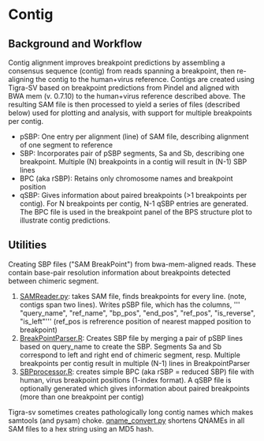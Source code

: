 # Contig 

## Background and Workflow
Contig alignment improves breakpoint predictions by assembling a consensus
sequence (contig) from reads spanning a breakpoint, then re-aligning the contig
to the human+virus reference.  Contigs are created using Tigra-SV based on
breakpoint predictions from Pindel and aligned with BWA mem (v. 0.7.10) to the
human+virus reference described above. The resulting SAM file is then processed
to yield a series of files (described below) used for plotting and analysis,
with support for multiple breakpoints per contig.

* pSBP: One entry per alignment (line) of SAM file, describing alignment of
  one segment to reference
* SBP: Incorporates pair of pSBP segments, Sa and Sb, describing one
  breakpoint.  Multiple (N) breakpoints in a contig will result in (N-1) SBP
  lines
* BPC (aka rSBP): Retains only chromosome names and breakpoint position
* qSBP: Gives information about paired breakpoints (>1 breakpoints per contig).
  For N breakpoints per contig, N-1 qSBP entries are generated.  The BPC file
  is used in the breakpoint panel of the BPS structure plot to illustrate
  contig predictions.

## Utilities
Creating SBP files ("SAM BreakPoint") from bwa-mem-aligned reads.  These contain
base-pair resolution information about breakpoints detected between chimeric segment.

1. [SAMReader.py](SAMReader.py): takes SAM file, finds breakpoints for every line.
        (note, contigs span two lines).  Writes pSBP file, which has the columns,
'''    "query_name", "ref_name", "bp_pos", "end_pos", "ref_pos", "is_reverse", "is_left"'''
    (ref_pos is refrerence position of nearest mapped position to breakpoint)
2. [BreakPointParser.R](BreakPointParser.R): Creates SBP file by merging a pair of pSBP lines based on query_name
    to create the SBP.  Segments Sa and Sb correspond to left and right end of chimeric
    segment, resp. Multiple breakpoints per contig result in multiple (N-1) lines in BreakpointParser
3. [SBPprocessor.R](SBPprocessor.R): creates simple BPC (aka rSBP = reduced SBP) file with human, 
    virus breakpoint positions (1-index format).  A qSBP file is optionally
    generated which gives information about paired breakpoints (more than one
    breakpoint per contig)

Tigra-sv sometimes creates pathologically long contig names 
which makes samtools (and pysam) choke.  [qname_convert.py](src/contig/qname_convert.py)
shortens QNAMEs in all SAM files to a hex string using an MD5 hash.
